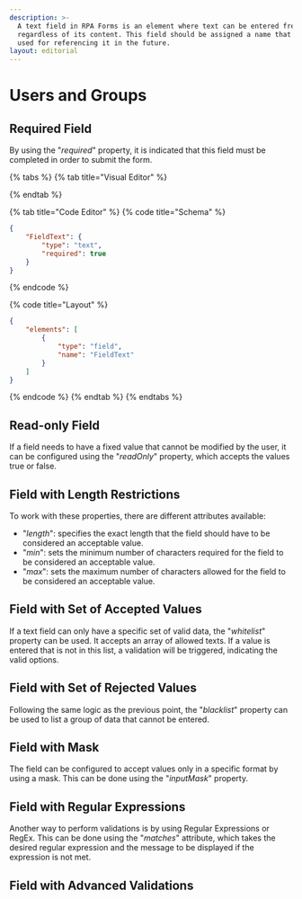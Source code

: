 ```yaml
---
description: >-
  A text field in RPA Forms is an element where text can be entered freely,
  regardless of its content. This field should be assigned a name that will be
  used for referencing it in the future.
layout: editorial
---
```


# Users and Groups

## Required Field

By using the "_required_" property, it is indicated that this field must be completed in order to submit the form.

{% tabs %}
{% tab title="Visual Editor" %}

{% endtab %}

{% tab title="Code Editor" %}
{% code title="Schema" %}
```json
{
    "FieldText": {
        "type": "text",
        "required": true
    }
}
```
{% endcode %}

{% code title="Layout" %}
```json
{
    "elements": [
        {
            "type": "field",
            "name": "FieldText"
        }
    ]
}
```
{% endcode %}
{% endtab %}
{% endtabs %}



## Read-only Field

If a field needs to have a fixed value that cannot be modified by the user, it can be configured using the "_readOnly_" property, which accepts the values true or false.

## Field with Length Restrictions

To work with these properties, there are different attributes available:

* "_length_": specifies the exact length that the field should have to be considered an acceptable value.
* "_min_": sets the minimum number of characters required for the field to be considered an acceptable value.
* "_max_": sets the maximum number of characters allowed for the field to be considered an acceptable value.

## Field with Set of Accepted Values

If a text field can only have a specific set of valid data, the "_whitelist_" property can be used. It accepts an array of allowed texts. If a value is entered that is not in this list, a validation will be triggered, indicating the valid options.

## Field with Set of Rejected Values

Following the same logic as the previous point, the "_blacklist_" property can be used to list a group of data that cannot be entered.

## Field with Mask

The field can be configured to accept values only in a specific format by using a mask. This can be done using the "_inputMask_" property.

## Field with Regular Expressions

Another way to perform validations is by using Regular Expressions or RegEx. This can be done using the "_matches_" attribute, which takes the desired regular expression and the message to be displayed if the expression is not met.

## Field with Advanced Validations

&#x20;

